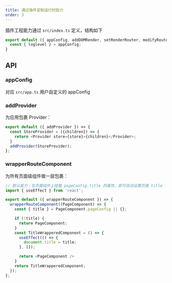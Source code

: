 ```yaml
---
title: 通过插件定制运行时能力
order: 3
---
```


插件工程能力通过 `src/index.ts` 定义，结构如下

```javascript
export default ({ appConfig, addDOMRender, setRenderRouter, modifyRoutes }) => {
  const { loglevel } = appConfig;
}
```

## API

### appConfig

对应 `src/app.ts` 用户自定义的 appConfig

### addProvider

为应用包裹 Provider：

```js
export default ({ addProvider }) => {
  const StoreProvider = ({children}) => {
    return <Provider store={store}>{children}</Provider>;
  }
  addProvider(StoreProvider);
};
```

### wrapperRouteComponent

为所有页面级组件做一层包裹：

```js
// 默认能力：在页面组件上挂载 pageConfig.title 的属性，即可自动设置页面 title
import { useEffect } from 'react';

export default ({ wrapperRouteComponent }) => {
  wrapperRouteComponent((PageComponent) => {
    const { title } = PageComponent.pageConfig || {};

    if (!title) {
      return PageComponent;
    }
    const TitleWrapperedComponent = () => {
      useEffect(() => {
        document.title = title;
      }, []);

      return <PageComponent />
    }
    return TitleWrapperedComponent;
  });
};
```